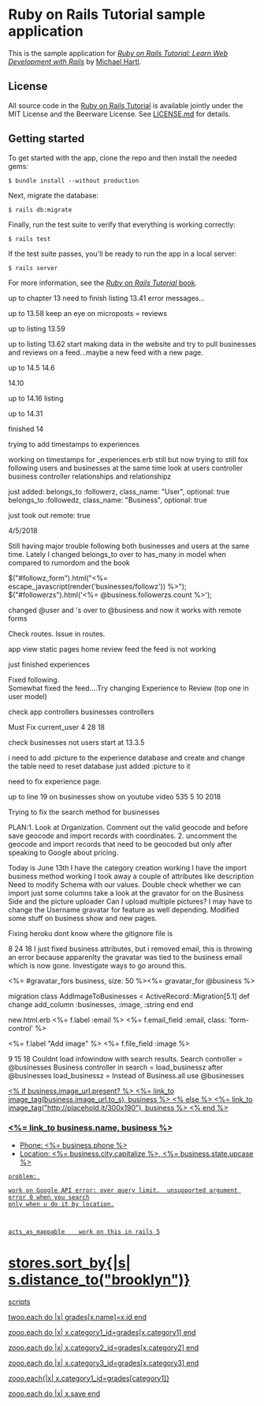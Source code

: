 # Ruby on Rails Tutorial sample application

This is the sample application for
[*Ruby on Rails Tutorial:
Learn Web Development with Rails*](http://www.railstutorial.org/)
by [Michael Hartl](http://www.michaelhartl.com/).

## License

All source code in the [Ruby on Rails Tutorial](http://railstutorial.org/)
is available jointly under the MIT License and the Beerware License. See
[LICENSE.md](LICENSE.md) for details.

## Getting started

To get started with the app, clone the repo and then install the needed gems:

```
$ bundle install --without production
```

Next, migrate the database:

```
$ rails db:migrate
```

Finally, run the test suite to verify that everything is working correctly:

```
$ rails test
```

If the test suite passes, you'll be ready to run the app in a local server:

```
$ rails server
```

For more information, see the
[*Ruby on Rails Tutorial* book](http://www.railstutorial.org/book).



up to chapter 13   need to finish listing 13.41 error messages...

up to 13.58   keep an eye on microposts = reviews

up to listing 13.59 


up to listing 13.62       start making data in the website and try to pull businesses and reviews on a feed...maybe a new feed with a new page. 




up to 14.5 14.6 

14.10

up to 14.16 listing

up to 14.31

finished 14


trying to add timestamps to experiences


working on timestamps for _experiences.erb still but now trying to still fox following users and businesses at the same time look at users controller business controller relationships and relationshipz



just added: 
belongs_to :followerz, class_name: "User", optional: true
  belongs_to :followedz, class_name: "Business", optional: true
  
  just took out remote: true
  
  4/5/2018
  
  Still having major trouble following both businesses and users at the same time.  Lately I changed belongs_to over to has_many in model when compared to rumordom and the book
  
  
  $("#followz_form").html("<%= escape_javascript(render('businesses/followz')) %>");
$("#followerzs").html('<%= @business.followerzs.count %>');  

changed @user and 's over to @business and now it works with remote forms

Check routes.  Issue in routes.



app view static pages home   review feed     the feed is not working


just finished experiences

Fixed following.  
Somewhat fixed the feed....Try changing Experience to Review (top one in user model)


check app controllers businesses controllers


Must Fix current_user   4 28 18

check businesses not users start at 13.3.5

i need to add :picture to the experience database and create and change the table
need to reset database just added :picture to it


need to fix experience page.


up to line 19 on businesses show on youtube video 535  5 10 2018

Trying to fix the search method for businesses



PLAN:1. Look at Organization.  Comment out the valid geocode and before save geocode and import records with coordinates.   2. uncomment the geocode and import records that need to be geocoded but only after speaking to Google about pricing.



Today is June 13th
I have the category creation working
I have the import business method working
I took away a couple of attributes like description
Need to modify Schema with our values. 
Double check whether we can import just some columns
take a look at the gravator for on the Business Side and the picture uploader
Can I upload multiple pictures?
I may have to change the Username gravatar for feature as well depending.
Modified some stuff on business show and new pages.


Fixing heroku
dont know where the gitignore file is


8 24 18
I just fixed business attributes, but i removed email, this is throwing an error because apparenlty the gravatar was tied to the business email which is now gone.  Investigate ways to go around this.


<%= #gravatar_fors business, size: 50 %><%= gravatar_for @business %>

migration
class AddImageToBusinesses < ActiveRecord::Migration[5.1]
  def change
    add_column :businesses, :image, :string
  end
end

new.html.erb
<%= f.label :email %>
  <%= f.email_field :email, class: 'form-control' %>
  
  <%= f.label "Add image" %>
  <%= f.file_field :image %>
  
  9 15 18
  Couldnt load infowindow with search results.
  Search controller = @businesses
  Business controller in search = load_businessz after @businesses
  load_businessz = Instead of Business.all   use @businesses
  
  <div class="span4 box-container">
                <div class="holder">
                  <a class="overlay" href="#" title="property title">
                    <span class="more"></span>
                    <% if business.image_url.present? %>
                      <%= link_to image_tag(business.image_url.to_s), business %>
                    <% else %>
                      <%= link_to image_tag("http://placehold.it/300x190"), business %>
                    <% end %>
                    <div class="prop-info">
      <h3 class="prop-title"><%= link_to business.name, business %></h3>
      <ul class="more-info clearfix">
        <li class="info-label clearfix"><span class="pull-left">Phone:</span>
        <span class="qty pull-right"><%= business.phone %></span></li>
        <li class="info-label clearfix"><span class="pull-left">Location:</span>
        <span class="qty pull-right"><%= business.city.capitalize %>, <%= business.state.upcase %></span></li>
      </ul>
    </div>
    
    
    problem: 
    
    work on Google API error: over query limit.  unsupported argument error 0 when you search
    only when u do it by location.
    
    
    
    acts_as_mappable    work on this in rails 5
    
    
  #  stores.sort_by{|s| s.distance_to("brooklyn")}
  
  scripts
  
  twoo.each do |x|
  grades[x.name]=x.id
  end
  
  zooo.each do |x|
  x.category1_id=grades[x.category1]
  end
  
  zooo.each do |x|
  x.category2_id=grades[x.category2]
  end
  
  zooo.each do |x|
  x.category3_id=grades[x.category3]
  end
  
  zooo.each{|x| x.category1_id=grades[category1]}
  
  zooo.each do |x|
  x.save
  end
